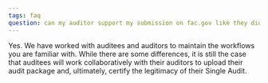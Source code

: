 ```yaml
---
tags: faq
question: can my auditor support my submission on fac.gov like they did with the system at Census?
---
```


Yes. We have worked with auditees and auditors to maintain the workflows you are familiar with. While there are some differences, it is still the case that auditees will work collaboratively with their auditors to upload their audit package and, ultimately, certify the legitimacy of their Single Audit.